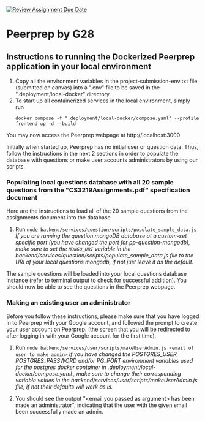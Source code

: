 [![Review Assignment Due Date](https://classroom.github.com/assets/deadline-readme-button-24ddc0f5d75046c5622901739e7c5dd533143b0c8e959d652212380cedb1ea36.svg)](https://classroom.github.com/a/6BOvYMwN)
# Peerprep by G28

## Instructions to running the Dockerized Peerprep application in your local environment

1. Copy all the environment variables in the project-submission-env.txt file (submitted on canvas) into a ".env" file to be saved in the ".deployment/local-docker" directory. 
2. To start up all containerized services in the local environment, simply run  
   ```
   docker compose -f ".deployment/local-docker/compose.yaml" --profile frontend up -d --build
   ```  

You may now access the Peerprep webpage at http://localhost:3000

Initially when started up, Peerprep has no initial user or question data. Thus, follow the instructions in the next 2 sections in order to populate the database with questions or make user accounts administrators by using our scripts.

### Populating local questions database with all 20 sample questions from the "CS3219Assignments.pdf" specification document

Here are the instructions to load all of the 20 sample questions from the assignments document into the database

1. Run `node backend/services/question/scripts/populate_sample_data.js`
  *If you are running the question mongoDB database at a custom-set specific port (you have changed the port for pp-question-mongodb), make sure to set the `MONGO_URI` variable in the backend/services/question/scripts/populate_sample_data.js file to the URI of your local questions mongodb, if not just leave it as the default.*

The sample questions will be loaded into your local questions database instance (refer to terminal output to check for successful addition). You should now be able to see the questions in the Peerprep webpage.

### Making an existing user an administrator

Before you follow these instructions, please make sure that you have logged in to Peerprep with your Google account, and followed the prompt to create your user account on Peerprep. (the screen that you will be redirected to after logging in with your Google account for the first time).

1. Run `node backend/services/user/scripts/makeUserAdmin.js <email of user to make admin>`
  *If you have changed the POSTGRES_USER, POSTGRES_PASSWORD and/or PG_PORT environment variables used for the postgres docker container in .deployment/local-docker/compose.yaml , make sure to change their corresponding variable values in the backend/services/user/scripts/makeUserAdmin.js file, if not their defaults will work as is.*

2. You should see the output "\<email you passed as argument\> has been made an administrator", indicating that the user with the given email been successfully made an admin.
